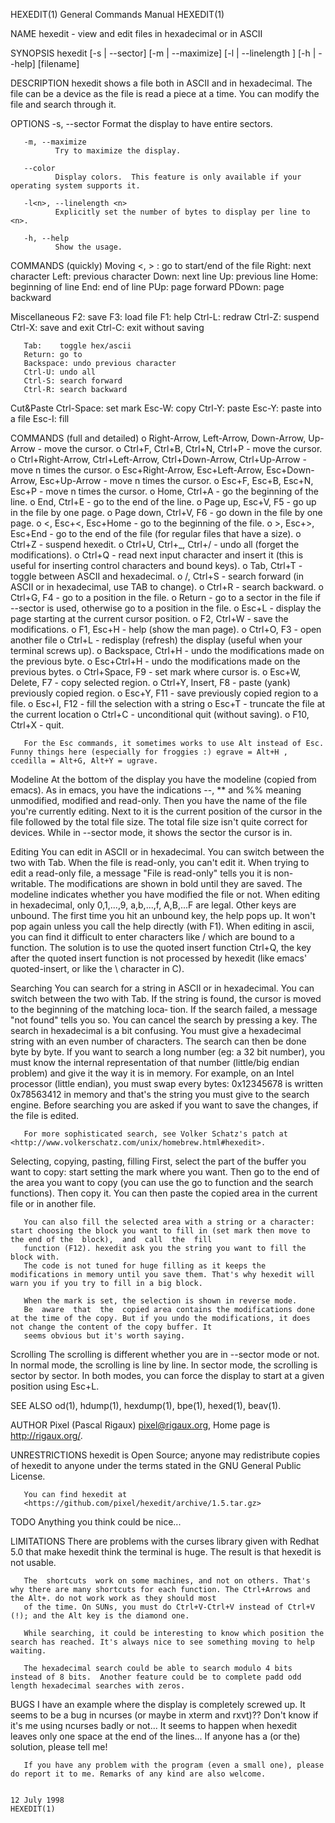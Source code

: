HEXEDIT(1)                                                                        General Commands Manual                                                                       HEXEDIT(1)

NAME
       hexedit - view and edit files in hexadecimal or in ASCII

SYNOPSIS
       hexedit [-s | --sector] [-m | --maximize] [-l<n> | --linelength <n>] [-h | --help] [filename]

DESCRIPTION
       hexedit shows a file both in ASCII and in hexadecimal. The file can be a device as the file is read a piece at a time. You can modify the file and search through it.

OPTIONS
       -s, --sector
              Format the display to have entire sectors.

       -m, --maximize
              Try to maximize the display.

       --color
              Display colors.  This feature is only available if your operating system supports it.

       -l<n>, --linelength <n>
              Explicitly set the number of bytes to display per line to <n>.

       -h, --help
              Show the usage.

COMMANDS (quickly)
   Moving
       <, > :  go to start/end of the file
       Right:  next character
       Left:   previous character
       Down:   next line
       Up:     previous line
       Home:   beginning of line
       End:    end of line
       PUp:    page forward
       PDown:  page backward

   Miscellaneous
       F2:     save
       F3:     load file
       F1:     help
       Ctrl-L: redraw
       Ctrl-Z: suspend
       Ctrl-X: save and exit
       Ctrl-C: exit without saving

       Tab:    toggle hex/ascii
       Return: go to
       Backspace: undo previous character
       Ctrl-U: undo all
       Ctrl-S: search forward
       Ctrl-R: search backward

   Cut&Paste
       Ctrl-Space: set mark
       Esc-W:  copy
       Ctrl-Y: paste
       Esc-Y:  paste into a file
       Esc-I:  fill

COMMANDS (full and detailed)
       o Right-Arrow, Left-Arrow, Down-Arrow, Up-Arrow - move the cursor.
       o Ctrl+F, Ctrl+B, Ctrl+N, Ctrl+P - move the cursor.
       o Ctrl+Right-Arrow, Ctrl+Left-Arrow, Ctrl+Down-Arrow, Ctrl+Up-Arrow - move n times the cursor.
       o Esc+Right-Arrow, Esc+Left-Arrow, Esc+Down-Arrow, Esc+Up-Arrow - move n times the cursor.
       o Esc+F, Esc+B, Esc+N, Esc+P - move n times the cursor.
       o Home, Ctrl+A - go the beginning of the line.
       o End, Ctrl+E - go to the end of the line.
       o Page up, Esc+V, F5 - go up in the file by one page.
       o Page down, Ctrl+V, F6 - go down in the file by one page.
       o <, Esc+<, Esc+Home - go to the beginning of the file.
       o >, Esc+>, Esc+End - go to the end of the file (for regular files that have a size).
       o Ctrl+Z - suspend hexedit.
       o Ctrl+U, Ctrl+_, Ctrl+/ - undo all (forget the modifications).
       o Ctrl+Q - read next input character and insert it (this is useful for inserting control characters and bound keys).
       o Tab, Ctrl+T - toggle between ASCII and hexadecimal.
       o /, Ctrl+S - search forward (in ASCII or in hexadecimal, use TAB to change).
       o Ctrl+R - search backward.
       o Ctrl+G, F4 - go to a position in the file.
       o Return - go to a sector in the file if --sector is used, otherwise go to a position in the file.
       o Esc+L - display the page starting at the current cursor position.
       o F2, Ctrl+W - save the modifications.
       o F1, Esc+H - help (show the man page).
       o Ctrl+O, F3 - open another file
       o Ctrl+L - redisplay (refresh) the display (useful when your terminal screws up).
       o Backspace, Ctrl+H - undo the modifications made on the previous byte.
       o Esc+Ctrl+H - undo the modifications made on the previous bytes.
       o Ctrl+Space, F9 - set mark where cursor is.
       o Esc+W, Delete, F7 - copy selected region.
       o Ctrl+Y, Insert, F8 - paste (yank) previously copied region.
       o Esc+Y, F11 - save previously copied region to a file.
       o Esc+I, F12 - fill the selection with a string
       o Esc+T - truncate the file at the current location
       o Ctrl+C - unconditional quit (without saving).
       o F10, Ctrl+X - quit.

       For the Esc commands, it sometimes works to use Alt instead of Esc. Funny things here (especially for froggies :) egrave = Alt+H , ccedilla = Alt+G, Alt+Y = ugrave.

   Modeline
       At  the  bottom  of the display you have the modeline (copied from emacs). As in emacs, you have the indications --, ** and %% meaning unmodified, modified and read-only. Then you
       have the name of the file you're currently editing. Next to it is the current position of the cursor in the file followed by the total file size. The total file size  isn't  quite
       correct for devices.
       While in --sector mode, it shows the sector the cursor is in.

   Editing
       You  can  edit  in ASCII or in hexadecimal. You can switch between the two with Tab. When the file is read-only, you can't edit it. When trying to edit a read-only file, a message
       "File is read-only" tells you it is non-writable.
       The modifications are shown in bold until they are saved.  The modeline indicates whether you have modified the file or not.
       When editing in hexadecimal, only 0,1,...,9, a,b,...,f, A,B,...F are legal.  Other keys are unbound. The first time you hit an unbound key, the help pops up.  It won't  pop  again
       unless you call the help directly (with F1).
       When  editing in ascii, you can find it difficult to enter characters like / which are bound to a function. The solution is to use the quoted insert function Ctrl+Q, the key after
       the quoted insert function is not processed by hexedit (like emacs' quoted-insert, or like the \ character in C).

   Searching
       You can search for a string in ASCII or in hexadecimal. You can switch between the two with Tab. If the string is found, the cursor is moved to the beginning of the matching loca‐
       tion. If the search failed, a message "not found" tells you so. You can cancel the search by pressing a key.
       The search in hexadecimal is a bit confusing. You must give a hexadecimal string with an even number of characters. The search can then be done byte by byte. If you want to search
       a long number (eg: a 32 bit number), you must know the internal representation of that number (little/big endian problem) and give it the way it is in memory. For example,  on  an
       Intel processor (little endian), you must swap every bytes: 0x12345678 is written 0x78563412 in memory and that's the string you must give to the search engine.
       Before searching you are asked if you want to save the changes, if the file is edited.

       For more sophisticated search, see Volker Schatz's patch at <http://www.volkerschatz.com/unix/homebrew.html#hexedit>.

   Selecting, copying, pasting, filling
       First,  select  the part of the buffer you want to copy: start setting the mark where you want. Then go to the end of the area you want to copy (you can use the go to function and
       the search functions). Then copy it. You can then paste the copied area in the current file or in another file.

       You can also fill the selected area with a string or a character: start choosing the block you want to fill in (set mark then move to the end of the  block),  and  call  the  fill
       function (F12). hexedit ask you the string you want to fill the block with.
       The code is not tuned for huge filling as it keeps the modifications in memory until you save them. That's why hexedit will warn you if you try to fill in a big block.

       When the mark is set, the selection is shown in reverse mode.
       Be  aware  that  the  copied area contains the modifications done at the time of the copy. But if you undo the modifications, it does not change the content of the copy buffer. It
       seems obvious but it's worth saying.

   Scrolling
       The scrolling is different whether you are in --sector mode or not. In normal mode, the scrolling is line by line. In sector mode, the scrolling  is  sector  by  sector.  In  both
       modes, you can force the display to start at a given position using Esc+L.

SEE ALSO
       od(1), hdump(1), hexdump(1), bpe(1), hexed(1), beav(1).

AUTHOR
       Pixel (Pascal Rigaux) <pixel@rigaux.org>,
       Home page is <http://rigaux.org/>.

UNRESTRICTIONS
       hexedit is Open Source; anyone may redistribute copies of hexedit to anyone under the terms stated in the GNU General Public License.

       You can find hexedit at
       <https://github.com/pixel/hexedit/archive/1.5.tar.gz>

TODO
       Anything you think could be nice...

LIMITATIONS
       There are problems with the curses library given with Redhat 5.0 that make hexedit think the terminal is huge. The result is that hexedit is not usable.

       The  shortcuts  work on some machines, and not on others. That's why there are many shortcuts for each function. The Ctrl+Arrows and the Alt+. do not work work as they should most
       of the time. On SUNs, you must do Ctrl+V-Ctrl+V instead of Ctrl+V (!); and the Alt key is the diamond one.

       While searching, it could be interesting to know which position the search has reached. It's always nice to see something moving to help waiting.

       The hexadecimal search could be able to search modulo 4 bits instead of 8 bits.  Another feature could be to complete padd odd length hexadecimal searches with zeros.

BUGS
       I have an example where the display is completely screwed up. It seems to be a bug in ncurses (or maybe in xterm and rxvt)?? Don't know if it's me using ncurses badly or not... It
       seems to happen when hexedit leaves only one space at the end of the lines... If anyone has a (or the) solution, please tell me!

       If you have any problem with the program (even a small one), please do report it to me. Remarks of any kind are also welcome.

                                                                                       12 July 1998                                                                             HEXEDIT(1)
